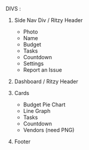 DIVS :

1. Side Nav Div / Ritzy Header

   - Photo
   - Name
   - Budget
   - Tasks
   - Countdown
   - Settings
   - Report an Issue

2. Dashboard / Ritzy Header

3. Cards

   - Budget Pie Chart
   - Line Graph
   - Tasks
   - Countdown
   - Vendors (need PNG)

4. Footer
